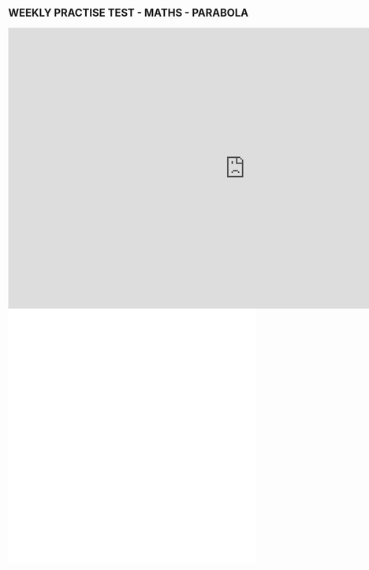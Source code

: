 ## WEEKLY PRACTISE TEST - MATHS - PARABOLA

<div style="display: flex; align-items: flex-start; background-color: white;">

  <!-- First iframe with white background -->
  <div style="flex: 1; padding-right: 10px; background-color: white;">
    <iframe src="https://docs.google.com/presentation/d/e/2PACX-1vQNeJnkqjltdyV_deRHnORJNGOUssId0XMwuZT3Qo2Uj-31uxX_bS76N_7MYB2zbvmiKrFEBYfOSc2v/embed?start=false&loop=false&delayms=3000" frameborder="0" width="960" height="569" allowfullscreen="true" mozallowfullscreen="true" webkitallowfullscreen="true"></iframe>
  </div>

  <!-- Second iframe with Google Form -->
  <div style="flex: 0 0 30%; padding-left: 10px; transform: scale(0.8); transform-origin: top left; background-color: white;">
    <iframe src="https://docs.google.com/forms/d/e/1FAIpQLSegr2PGpF-CpiCcIaGYtKvEEvO-v8V5xeqZE93TKNreCgCH-A/viewform?usp=header" width="400" height="1085" frameborder="0" marginheight="0" marginwidth="0" style="background-color: white;">Loading…</iframe>
  </div>

</div>

